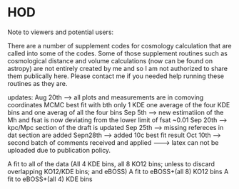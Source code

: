 # HOD
Note to viewers and potential users:

There are a number of supplement codes for cosmology calculation that are called into some of the codes. Some of those supplement routines such as cosmological distance and volume calculations (now can be found on astropy) are not entirely created by me and so I am not authorized to share them publically here. Please contact me if you needed help running these routines as they are.  


updates:
Aug 20th --> all plots and measurements are in comoving coordinates
MCMC best fit with bth only 1 KDE one average of the four KDE bins and one averag of all the four bins
Sep 5th --> new estimatiion of the Mh and fsat is now deviating from the lower limit of fsat ~0.01 
Sep 20th --> kpc/Mpc section of the draft is updated
Sep 25th --> missing refereces in dat section are added 
Sepn28th --> added 10c best fit result
Oct 10th --> second batch of comments received and applied ---> latex can not be uploaded due to publication policy.
  
A fit to all of the data (All 4 KDE bins, all 8 KO12 bins; unless to discard overlapping KO12/KDE bins; and eBOSS)
A fit to eBOSS+(all 8) KO12 bins
A fit to eBOSS+(all 4) KDE bins

